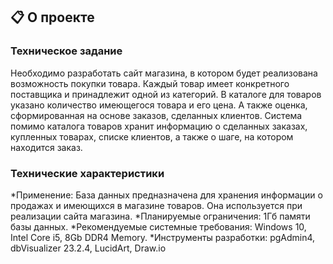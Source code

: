## 📋 О проекте  
### Техническое задание
Необходимо разработать сайт магазина, в котором будет реализована возможность покупки товара. Каждый товар имеет конкретного поставщика и принадлежит одной из категорий. В каталоге для товаров указано количество имеющегося товара и его цена. А также оценка, сформированная на основе заказов, сделанных клиентов. Система помимо каталога товаров хранит информацию о сделанных заказах, купленных товарах, списке клиентов, а также о шаге, на котором находится заказ. 
### Технические характеристики
*Применение: База данных предназначена для хранения информации о продажах и имеющихся в магазине товаров. Она используется при реализации сайта магазина. 
*Планируемые ограничения: 1Гб памяти базы данных. 
*Рекомендуемые системные требования: Windows 10, Intel Core i5, 8Gb DDR4 Memory. 
*Инструменты разработки: pgAdmin4, dbVisualizer 23.2.4, LucidArt, Draw.io
